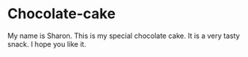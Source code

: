 # Chocolate-cake
My name is Sharon.
This is my special chocolate cake. 
It is a very tasty snack.
I hope you like it.